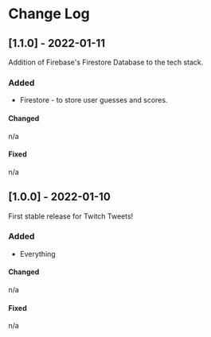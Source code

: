 # Change Log

## [1.1.0] - 2022-01-11
  
Addition of Firebase's Firestore Database to the tech stack.
 
### Added
* Firestore - to store user guesses and scores.
 
#### Changed
n/a
 
#### Fixed
n/a

## [1.0.0] - 2022-01-10
  
First stable release for Twitch Tweets!
 
### Added
* Everything
 
#### Changed
n/a
 
#### Fixed
n/a
